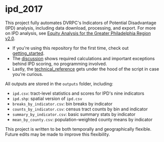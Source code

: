 # ipd_2017

This project fully automates DVRPC's Indicators of Potential Disadvantage (IPD) analysis, including data download, processing, and export. For more on IPD analysis, see [Equity Analysis for the Greater Philadelphia Region v2.0](https://www.dvrpc.org/webmaps/ipd/).

- If you're using this repository for the first time, check out [getting_started](../master/documentation/getting_started.pdf).
- The [discussion](../master/documentation/discussion.pdf) shows required calculations and important exceptions behind IPD scoring, no programming involved.
- Lastly, the [technical_reference](../master/documentation/script_reference.pdf) gets under the hood of the script in case you're curious.

All outputs are stored in the `outputs` folder, including:
- `ipd.csv`: tract-level statistics and scores for IPD's nine indicators
- `ipd.shp`: spatial version of `ipd.csv`
- `breaks_by_indicator.csv`: bin breaks by indicator
- `counts_by_indicator.csv`: census tract counts by bin and indicator
- `summary_by_indicator.csv`: basic summary stats by indicator
- `mean_by_county.csv`: population-weighted county means by indicator

This project is written to be both temporally and geographically flexible. Future edits may be made to improve this flexibility.

